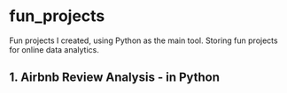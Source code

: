 # fun_projects 
Fun projects I created, using Python as the main tool.
Storing fun projects for online data analytics.

## 1. Airbnb Review Analysis - in Python
